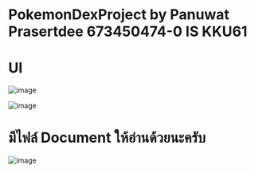 # PokemonDexProject by Panuwat Prasertdee 673450474-0 IS KKU61


# UI
![image](https://github.com/user-attachments/assets/3b5cb883-7bff-4a1b-aaa4-067f0d3ccdff)


![image](https://github.com/user-attachments/assets/7b8210cd-84d9-4ad9-b778-3545b2d49fd2)

# มีไฟล์ Document ให้อ่านด้วยนะครับ

![image](https://github.com/user-attachments/assets/97412a4c-0229-4f9f-87d8-79573922f7e1)


 
